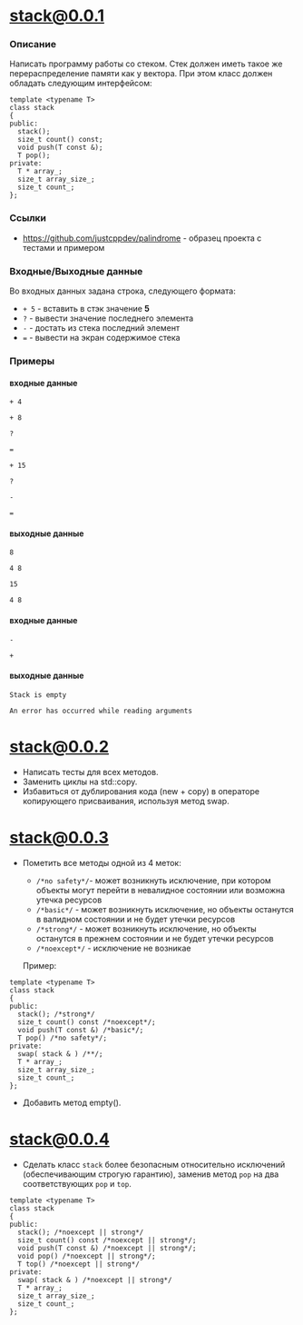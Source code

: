 # stack@0.0.1

### Описание

Написать программу работы со стеком. Стек должен иметь такое же перераспределение памяти как у вектора. При этом класс должен обладать следующим интерфейсом:

```
template <typename T>
class stack
{
public:
  stack();
  size_t count() const;
  void push(T const &);
  T pop();
private:
  T * array_;
  size_t array_size_;
  size_t count_;
};
```
### Ссылки

- https://github.com/justcppdev/palindrome - образец проекта с тестами и примером

### Входные/Выходные данные
Во входных данных задана строка, следующего формата:
- `+ 5` - вставить в стэк значение **5**
- `?` - вывести значение последнего элемента
- `-` - достать из стека последний элемент
- `=` - вывести на экран содержимое стека

### Примеры
#### входные данные
`+ 4`

`+ 8`

`?`

`=`

`+ 15`

`?`

`-`

`=`
#### выходные данные
`8`

`4 8`

`15`

`4 8`
#### входные данные
`-`

`+`
#### выходные данные
`Stack is empty`

`An error has occurred while reading arguments`

# stack@0.0.2

- Написать тесты для всех методов.
- Заменить циклы на std::copy. 
- Избавиться от дублирования кода (new + copy) в операторе копирующего присваивания, используя метод swap.

# stack@0.0.3

- Пометить все методы одной из 4 меток:
  - `/*no safety*/`- может возникнуть исключение, при котором объекты могут перейти в невалидное состоянии или возможна утечка ресурсов
  - `/*basic*/` - может возникнуть исключение, но объекты останутся в валидном состоянии и не будет утечки ресурсов
  - `/*strong*/` - может возникнуть исключение, но объекты останутся в прежнем состоянии и не будет утечки ресурсов
  - `/*noexcept*/` - исключение не возникае
  
  Пример:
```
template <typename T>
class stack
{
public:
  stack(); /*strong*/
  size_t count() const /*noexcept*/;
  void push(T const &) /*basic*/;
  T pop() /*no safety*/;
private:
  swap( stack & ) /**/;
  T * array_;
  size_t array_size_;
  size_t count_;
};
```
- Добавить метод empty().

# stack@0.0.4

- Сделать класс `stack` более безопасным относительно исключений (обеспечивающим строгую гарантию), заменив метод `pop` на два соответствующих `pop` и `top`.
```
template <typename T>
class stack
{
public:
  stack(); /*noexcept || strong*/
  size_t count() const /*noexcept || strong*/;
  void push(T const &) /*noexcept || strong*/;
  void pop() /*noexcept || strong*/;
  T top() /*noexcept || strong*/
private:
  swap( stack & ) /*noexcept || strong*/
  T * array_;
  size_t array_size_;
  size_t count_;
};
```



